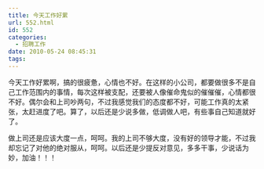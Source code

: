 ```yaml
---
title: 今天工作好累
url: 552.html
id: 552
categories:
  - 招聘工作
date: 2010-05-24 08:45:31
tags:
---
```


今天工作好累啊，搞的很疲惫，心情也不好。在这样的小公司，都要做很多不是自己工作范围内的事情，每次这样被支配，还要被人像催命鬼似的催催催，心情都很不好。偶尔会和上司吵两句，不过我感觉我们的态度都不好，可能工作真的太紧张，太赶进度了吧。算了，以后还是少说多做，低调做人吧，有些事自己知道就好了。  
  
做上司还是应该大度一点，呵呵。我的上司不够大度，没有好的领导才能，不过我却忘记了对他的绝对服从，呵呵。以后还是少提反对意见，多多干事，少说话为妙，加油！！！
